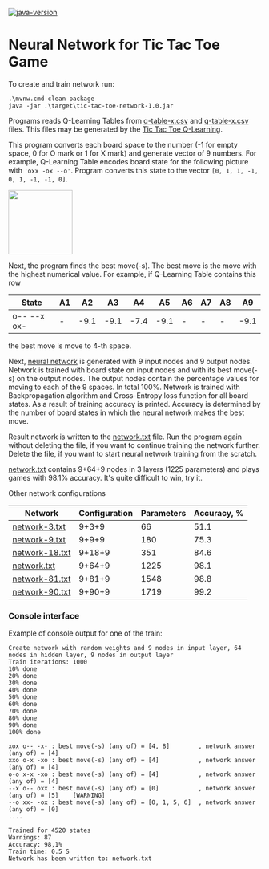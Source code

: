 [![java-version](https://img.shields.io/badge/java-25-brightgreen?style=flat-square)](https://openjdk.org/)

# Neural Network for Tic Tac Toe Game

To create and train network run:

```shell
.\mvnw.cmd clean package
java -jar .\target\tic-tac-toe-network-1.0.jar
```

Programs reads Q-Learning Tables from [q-table-x.csv](q-table-x.csv) and [q-table-x.csv](q-table-o.csv) files.
This files may be generated by the [Tic Tac Toe Q-Learning](https://github.com/NeuroMachinesLab/tic-tac-toe-q-learning).

This program converts each board space to the number (-1 for empty space, 0 for O mark or 1 for X mark) and
generate vector of 9 numbers. For example, Q-Learning Table encodes board state for the following picture with
`'oxx -ox --o'`. Program converts this state to the vector `[0, 1, 1, -1, 0, 1, -1, -1, 0]`.

<img src="https://github.com/user-attachments/assets/78345cbb-b406-4404-a358-195a3c49afcf" width="128px"/>

Next, the program finds the best move(-s). The best move is the move with the highest numerical value.
For example, if Q-Learning Table contains this row

| State       | A1 | A2   | A3   | A4   | A5   | A6 | A7 | A8 | A9   |
|-------------|----|------|------|------|------|----|----|----|------|
| o-- --x ox- | -  | -9.1 | -9.1 | -7.4 | -9.1 | -  | -  | -  | -9.1 |

the best move is move to 4-th space.

Next, [neural network](https://github.com/NeuroMachinesLab/perceptron) is generated with 9 input nodes and 9 output
nodes. Network is trained with board state on input nodes and with its best move(-s) on the output nodes.
The output nodes contain the percentage values for moving to each of the 9 spaces. In total 100%.
Network is trained with Backpropagation algorithm and Cross-Entropy loss function for all board states.
As a result of training accuracy is printed.
Accuracy is determined by the number of board states in which the neural network makes the best move.

Result network is written to the [network.txt](network.txt) file.
Run the program again without deleting the file, if you want to continue training the network further.
Delete the file, if you want to start neural network training from the scratch.

[network.txt](network.txt) contains 9+64+9 nodes in 3 layers (1225 parameters) and plays games with 98.1% accuracy.
It's quite difficult to win, try it.

Other network configurations

| Network                          | Configuration | Parameters | Accuracy, % |
|----------------------------------|---------------|------------|-------------|
| [network-3.txt](network-3.txt)   | 9+3+9         | 66         | 51.1        |
| [network-9.txt](network-9.txt)   | 9+9+9         | 180        | 75.3        |
| [network-18.txt](network-18.txt) | 9+18+9        | 351        | 84.6        |
| [network.txt](network.txt)       | 9+64+9        | 1225       | 98.1        |
| [network-81.txt](network-81.txt) | 9+81+9        | 1548       | 98.8        |
| [network-90.txt](network-90.txt) | 9+90+9        | 1719       | 99.2        |

### Console interface

Example of console output for one of the train:
```shell
Create network with random weights and 9 nodes in input layer, 64 nodes in hidden layer, 9 nodes in output layer
Train iterations: 1000
10% done
20% done
30% done
40% done
50% done
60% done
70% done
80% done
90% done
100% done

xox o-- -x- : best move(-s) (any of) = [4, 8]        , network answer (any of) = [4]
xxo o-x -xo : best move(-s) (any of) = [4]           , network answer (any of) = [4]
o-o x-x -xo : best move(-s) (any of) = [4]           , network answer (any of) = [4]
--x o-- oxx : best move(-s) (any of) = [0]           , network answer (any of) = [5]	[WARNING]
--o xx- -ox : best move(-s) (any of) = [0, 1, 5, 6]  , network answer (any of) = [0]
....

Trained for 4520 states
Warnings: 87
Accuracy: 98,1%
Train time: 0.5 S
Network has been written to: network.txt
```